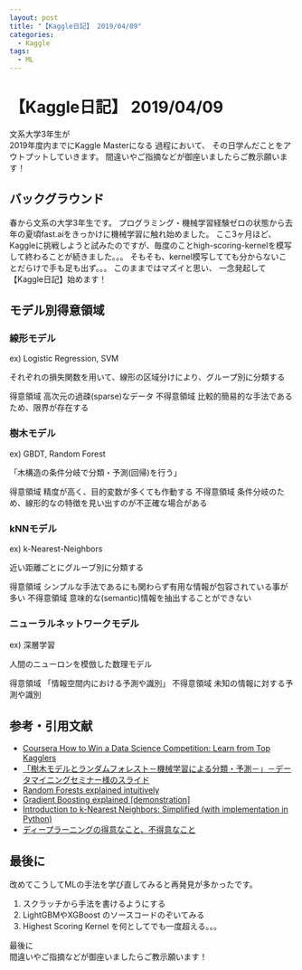 ```yaml
---
layout: post
title: "【Kaggle日記】 2019/04/09"
categories:
  - Kaggle
tags:
  - ML
---
```


# 【Kaggle日記】 2019/04/09

文系大学3年生が  
2019年度内までにKaggle Masterになる
過程において、
その日学んだことをアウトプットしていきます。
間違いやご指摘などが御座いましたらご教示願います！

## バックグラウンド

春から文系の大学3年生です。
プログラミング・機械学習経験ゼロの状態から去年の夏頃fast.aiをきっかけに機械学習に触れ始めました。
ここ3ヶ月ほど、Kaggleに挑戦しようと試みたのですが、毎度のことhigh-scoring-kernelを模写して終わることが続きました。。。
そもそも、kernel模写してても分からないことだらけで手も足も出ず。。。
このままではマズイと思い、
一念発起して【Kaggle日記】始めます！

## モデル別得意領域

### 線形モデル

ex) Logistic Regression, SVM

それぞれの損失関数を用いて、線形の区域分けにより、グループ別に分類する

得意領域 高次元の過疎(sparse)なデータ
不得意領域 比較的簡易的な手法であるため、限界が存在する

### 樹木モデル

ex) GBDT, Random Forest

「木構造の条件分岐で分類・予測(回帰)を行う」

得意領域 精度が高く、目的変数が多くても作動する
不得意領域 条件分岐のため、線形的なの特徴を見い出すのが不正確な場合がある

### kNNモデル

ex) k-Nearest-Neighbors

近い距離ごとにグルーブ別に分類する

得意領域 シンプルな手法であるにも関わらず有用な情報が包容されている事が多い
不得意領域 意味的な(semantic)情報を抽出することができない

### ニューラルネットワークモデル

ex) 深層学習

人間のニューロンを模倣した数理モデル

得意領域 「情報空間内における予測や識別」
不得意領域 未知の情報に対する予測や識別

## 参考・引用文献

- [Coursera How to Win a Data Science Competition: Learn from Top Kagglers](https://www.coursera.org/learn/competitive-data-science)
- [「樹木モデルとランダムフォレスト－機械学習による分類・予測－」－データマイニングセミナー様のスライド](https://www.slideshare.net/hamadakoichi/tree-basedmodelsandrandomforests)
- [Random Forests explained intuitively](https://www.datasciencecentral.com/profiles/blogs/random-forests-explained-intuitively)
- [Gradient Boosting explained [demonstration]](http://arogozhnikov.github.io/2016/06/24/gradient_boosting_explained.html)
- [Introduction to k-Nearest Neighbors: Simplified (with implementation in Python)](https://www.analyticsvidhya.com/blog/2018/03/introduction-k-neighbours-algorithm-clustering/)
- [ディープラーニングの得意なこと、不得意なこと](https://cpoint-lab.co.jp/article/201804/2133/)

## 最後に

改めてこうしてMLの手法を学び直してみると再発見が多かったです。

1. スクラッチから手法を書けるようにする
2. LightGBMやXGBoost のソースコードのぞいてみる
3. Highest Scoring Kernel を何としてでも一度超える。。。

最後に  
間違いやご指摘などが御座いましたらご教示願います！